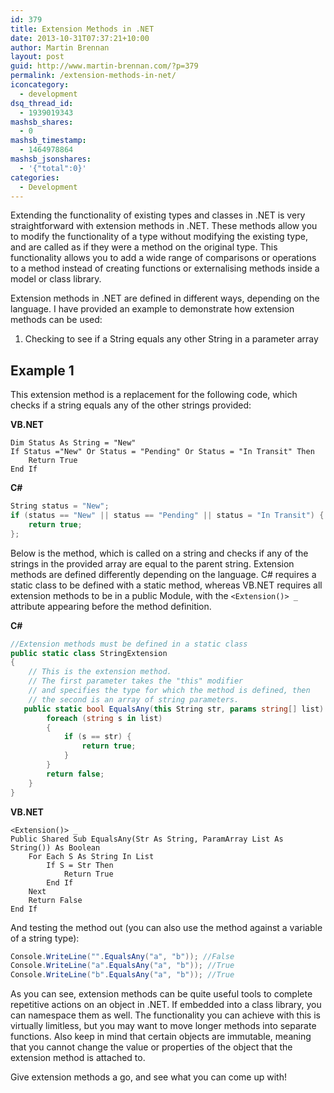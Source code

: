 ```yaml
---
id: 379
title: Extension Methods in .NET
date: 2013-10-31T07:37:21+10:00
author: Martin Brennan
layout: post
guid: http://www.martin-brennan.com/?p=379
permalink: /extension-methods-in-net/
iconcategory:
  - development
dsq_thread_id:
  - 1939019343
mashsb_shares:
  - 0
mashsb_timestamp:
  - 1464978864
mashsb_jsonshares:
  - '{"total":0}'
categories:
  - Development
---
```

Extending the functionality of existing types and classes in .NET is very straightforward with extension methods in .NET. These methods allow you to modify the functionality of a type without modifying the existing type, and are called as if they were a method on the original type. This functionality allows you to add a wide range of comparisons or operations to a method instead of creating functions or externalising methods inside a model or class library.

<!--more-->

Extension methods in .NET are defined in different ways, depending on the language. I have provided an example to demonstrate how extension methods can be used:

  1. Checking to see if a String equals any other String in a parameter array

## Example 1

This extension method is a replacement for the following code, which checks if a string equals any of the other strings provided:

**VB.NET**


```visualbasic
Dim Status As String = "New"
If Status ="New" Or Status = "Pending" Or Status = "In Transit" Then
    Return True
End If
```


**C#**

```csharp
String status = "New";
if (status == "New" || status == "Pending" || status = "In Transit") {
    return true;
};
```

Below is the method, which is called on a string and checks if any of the strings in the provided array are equal to the parent string. Extension methods are defined differently depending on the language. C# requires a static class to be defined with a static method, whereas VB.NET requires all extension methods to be in a public Module, with the `<Extension()> _` attribute appearing before the method definition.

**C#**

```csharp
//Extension methods must be defined in a static class
public static class StringExtension
{
    // This is the extension method.
    // The first parameter takes the "this" modifier
    // and specifies the type for which the method is defined, then
    // the second is an array of string parameters.
   public static bool EqualsAny(this String str, params string[] list) {
        foreach (string s in list)
        {
            if (s == str) {
                return true;
            }
        }
        return false;
    }
}
```

**VB.NET**

```visualbasic
<Extension()> _
Public Shared Sub EqualsAny(Str As String, ParamArray List As String()) As Boolean
    For Each S As String In List
        If S = Str Then
            Return True
        End If
    Next
    Return False
End If
```

And testing the method out (you can also use the method against a variable of a string type):

```csharp
Console.WriteLine("".EqualsAny("a", "b")); //False
Console.WriteLine("a".EqualsAny("a", "b")); //True
Console.WriteLine("b".EqualsAny("a", "b")); //True
```  

As you can see, extension methods can be quite useful tools to complete repetitive actions on an object in .NET. If embedded into a class library, you can namespace them as well. The functionality you can achieve with this is virtually limitless, but you may want to move longer methods into separate functions. Also keep in mind that certain objects are immutable, meaning that you cannot change the value or properties of the object that the extension method is attached to.

Give extension methods a go, and see what you can come up with!
